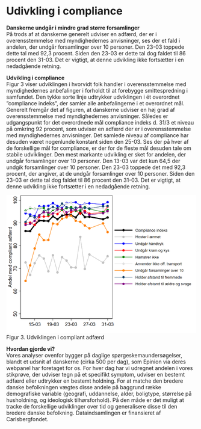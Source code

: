 # Udivkling i compliance  

__Danskerne undgår i mindre grad større forsamlinger__  
På trods af at danskerne generelt udviser en adfærd, der er i overensstemmelse med myndighedernes anvisninger, ses der et fald i andelen, der undgår forsamlinger over 10 personer. Den 23-03 toppede dette tal med 92,3 procent. Siden den 23-03 er dette tal dog faldet til 86 procent den 31-03. Det er vigtigt, at denne udvikling ikke fortsætter i en nedadgående retning.


__Udvikling i compliance__   
Figur 3 viser udviklingen i hvorvidt folk handler i overensstemmelse med myndighedernes anbefalinger i forholdt til at forebygge smittespredning i samfundet. Den tykke sorte linje udtrykker udviklingen i ét overordnet ”compliance indeks”, der samler alle anbefalingerne i et overordnet mål.   
Generelt fremgår det af figuren, at danskerne udviser en høj grad af overensstemmelse med myndighedernes anvisninger. Således er udgangspunkt for det overordnede mål compliance indeks d. 31/3 et niveau på omkring 92 procent, som udviser en adfærd der er i overensstemmelse med myndighedernes anvisninger. Det samlede niveau af compliance har desuden været nogenlunde konstant siden den 25-03. Ses der på hver af de forskellige mål for compliance, er der for de fleste mål desuden tale om stabile udviklinger. Den mest markante udvikling er sket for andelen, der undgår forsamlinger over 10 personer. Den 13-03 var det kun 64,5 der undgik forsamlinger over 10 personer. Den 23-03 toppede det med 92,3 procent, der angiver, at de undgår forsamlinger over 10 personer. Siden den 23-03 er dette tal dog faldet til 86 procent den 31-03. Det er vigtigt, at denne udvikling ikke fortsætter i en nedadgående retning. 

![missing image](https://raw.githubusercontent.com/centre-for-humanities-computing/HOPE_website_content/master/images/Picture3.png) Figur 3. Udviklingen i compliant adfærd 

__Hvordan gjorde vi?__  
Vores analyser ovenfor bygger på daglige spørgeskemaundersøgelser, blandt et udsnit af danskerne (cirka 500 per dag), som Epinion via deres webpanel har foretaget for os. For hver dag har vi udregnet andelen i vores stikprøve, der udviser tegn på et specifikt symptom, udviser en bestemt adfærd eller udtrykker en bestemt holdning. For at matche den bredere danske befolkningen vægtes disse andele på baggrund række demografiske variable (geografi, uddannelse, alder, boligtype, størrelse på husholdning, og ideologisk tilhørsforhold). På den måde er det muligt at tracke de forskellige udviklinger over tid og generalisere disse til den bredere danske befolkning. Dataindsamlingen er finansieret af Carlsbergfondet.
